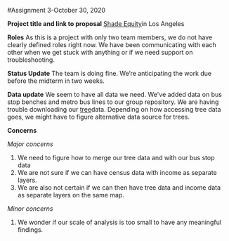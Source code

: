 #Assignment 3-October 30, 2020

**Project title and link to proposal**
[Shade Equity](https://jupyter.idre.ucla.edu/user/samibhusal@ucla.edu/edit/Sami-Isabel-Project/Group%20Assignments/Project_Proposal.md)in Los Angeles

**Roles**
  As this is a project with only two team members, we do not have clearly defined roles right now. We have been communicating with each other when we get stuck with  anything or if we need support on troubleshooting. 

**Status Update**
  The team is doing fine. We’re anticipating the work due before the midterm in two weeks.

**Data update**
  We seem to have all data we need. We've added data on bus stop benches and metro bus lines to our group repository.
  We are having trouble downloading our [tree](https://geohub.lacity.org/datasets/trees-bureau-of-street-services)data.
  Depending on how accessing tree data goes, we might have to figure alternative data source for trees.

**Concerns**
  
  *Major concerns*
   1. We need to figure how to merge our tree data and with our bus stop data
   2. We are not sure if we can have census data with income as separate layers.
   3. We are also not certain if we can then have tree data and income data as separate layers on the same map.
  
  *Minor concerns*
  1. We wonder if our scale of analysis is too small to have any meaningful findings.
